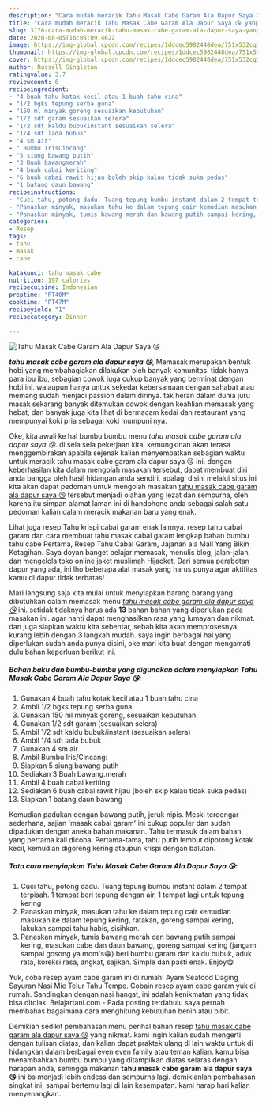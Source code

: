 ```yaml
---
description: "Cara mudah meracik Tahu Masak Cabe Garam Ala Dapur Saya 😘 yang sempurna"
title: "Cara mudah meracik Tahu Masak Cabe Garam Ala Dapur Saya 😘 yang sempurna"
slug: 3176-cara-mudah-meracik-tahu-masak-cabe-garam-ala-dapur-saya-yang-sempurna
date: 2020-08-05T16:05:09.462Z
image: https://img-global.cpcdn.com/recipes/1ddcec5982448dea/751x532cq70/tahu-masak-cabe-garam-ala-dapur-saya-😘-foto-resep-utama.jpg
thumbnail: https://img-global.cpcdn.com/recipes/1ddcec5982448dea/751x532cq70/tahu-masak-cabe-garam-ala-dapur-saya-😘-foto-resep-utama.jpg
cover: https://img-global.cpcdn.com/recipes/1ddcec5982448dea/751x532cq70/tahu-masak-cabe-garam-ala-dapur-saya-😘-foto-resep-utama.jpg
author: Russell Singleton
ratingvalue: 3.7
reviewcount: 6
recipeingredient:
- "4 buah tahu kotak kecil atau 1 buah tahu cina"
- "1/2 bgks tepung serba guna"
- "150 ml minyak goreng sesuaikan kebutuhan"
- "1/2 sdt garam sesuaikan selera"
- "1/2 sdt kaldu bubukinstant sesuaikan selera"
- "1/4 sdt lada bubuk"
- "4 sm air"
- " Bumbu IrisCincang"
- "5 siung bawang putih"
- "3 Buah bawangmerah"
- "4 buah cabai keriting"
- "6 buah cabai rawit hijau boleh skip kalau tidak suka pedas"
- "1 batang daun bawang"
recipeinstructions:
- "Cuci tahu, potong dadu. Tuang tepung bumbu instant dalam 2 tempat terpisah. 1 tempat beri tepung dengan air, 1 tempat lagi untuk tepung kering"
- "Panaskan minyak, masukan tahu ke dalam tepung cair kemudian masukan ke dalam tepung kering, ratakan, goreng sampai kering, lakukan sampai tahu habis, sisihkan."
- "Panaskan minyak, tumis bawang merah dan bawang putih sampai kering, masukan cabe dan daun bawang, goreng sampai kering (jangam sampai gosong ya mom&#39;s😁) beri bumbu garam dan kaldu bubuk, aduk rata, koreksi rasa, angkat, sajikan. Simple dan pasti enak. Enjoy😋"
categories:
- Resep
tags:
- tahu
- masak
- cabe

katakunci: tahu masak cabe 
nutrition: 197 calories
recipecuisine: Indonesian
preptime: "PT40M"
cooktime: "PT47M"
recipeyield: "1"
recipecategory: Dinner

---
```



![Tahu Masak Cabe Garam Ala Dapur Saya 😘](https://img-global.cpcdn.com/recipes/1ddcec5982448dea/751x532cq70/tahu-masak-cabe-garam-ala-dapur-saya-😘-foto-resep-utama.jpg)

<b><i>tahu masak cabe garam ala dapur saya 😘</i></b>, Memasak merupakan bentuk hobi yang membahagiakan dilakukan oleh banyak komunitas. tidak hanya para ibu ibu, sebagian cowok juga cukup banyak yang berminat dengan hobi ini. walaupun hanya untuk sekedar kebersamaan dengan sahabat atau memang sudah menjadi passion dalam dirinya. tak heran dalam dunia juru masak sekarang banyak ditemukan cowok dengan keahlian memasak yang hebat, dan banyak juga kita lihat di bermacam kedai dan restaurant yang mempunyai koki pria sebagai koki mumpuni nya.

Oke, kita awali ke hal bumbu bumbu menu <i>tahu masak cabe garam ala dapur saya 😘</i>. di sela sela pekerjaan kita, kemungkinan akan terasa menggembirakan apabila sejenak kalian menyempatkan sebagian waktu untuk meracik tahu masak cabe garam ala dapur saya 😘 ini. dengan keberhasilan kita dalam mengolah masakan tersebut, dapat membuat diri anda bangga oleh hasil hidangan anda sendiri. apalagi disini melalui situs ini kita akan dapat pedoman untuk mengolah masakan <u>tahu masak cabe garam ala dapur saya 😘</u> tersebut menjadi olahan yang lezat dan sempurna, oleh karena itu simpan alamat laman ini di handphone anda sebagai salah satu pedoman kalian dalam meracik makanan baru yang enak.

Lihat juga resep Tahu krispi cabai garam enak lainnya. resep tahu cabai garam dan cara membuat tahu masak cabai garam lengkap bahan bumbu tahu cabe Pertama, Resep Tahu Cabai Garam, Jajanan ala Mall Yang Bikin Ketagihan. Saya doyan banget belajar memasak, menulis blog, jalan-jalan, dan mengelola toko online jaket muslimah Hijacket. Dari semua perabotan dapur yang ada, ini lho beberapa alat masak yang harus punya agar aktifitas kamu di dapur tidak terbatas!


Mari langsung saja kita mulai untuk menyiapkan barang barang yang dibutuhkan dalam memasak menu <u><i>tahu masak cabe garam ala dapur saya 😘</i></u> ini. setidak tidaknya harus ada <b>13</b> bahan bahan yang diperlukan pada masakan ini. agar nanti dapat menghasilkan rasa yang lumayan dan nikmat. dan juga siapkan waktu kita sebentar, sebab kita akan memprosesnya kurang lebih dengan <b>3</b> langkah mudah. saya ingin berbagai hal yang diperlukan sudah anda punya disini, oke mari kita buat dengan mengamati dulu bahan keperluan berikut ini.

<!--inarticleads1-->

##### Bahan baku dan bumbu-bumbu yang digunakan dalam menyiapkan Tahu Masak Cabe Garam Ala Dapur Saya 😘:

1. Gunakan 4 buah tahu kotak kecil atau 1 buah tahu cina
1. Ambil 1/2 bgks tepung serba guna
1. Gunakan 150 ml minyak goreng, sesuaikan kebutuhan
1. Gunakan 1/2 sdt garam (sesuaikan selera)
1. Ambil 1/2 sdt kaldu bubuk/instant (sesuaikan selera)
1. Ambil 1/4 sdt lada bubuk
1. Gunakan 4 sm air
1. Ambil  Bumbu Iris/Cincang:
1. Siapkan 5 siung bawang putih
1. Sediakan 3 Buah bawang.merah
1. Ambil 4 buah cabai keriting
1. Sediakan 6 buah cabai rawit hijau (boleh skip kalau tidak suka pedas)
1. Siapkan 1 batang daun bawang


Kemudian padukan dengan bawang putih, jeruk nipis. Meski terdengar sederhana, sajian &#39;masak cabai garam&#39; ini cukup populer dan sudah dipadukan dengan aneka bahan makanan. Tahu termasuk dalam bahan yang pertama kali dicoba. Pertama-tama, tahu putih lembut dipotong kotak kecil, kemudian digoreng kering ataupun krispi dengan balutan. 

<!--inarticleads2-->

##### Tata cara menyiapkan Tahu Masak Cabe Garam Ala Dapur Saya 😘:

1. Cuci tahu, potong dadu. Tuang tepung bumbu instant dalam 2 tempat terpisah. 1 tempat beri tepung dengan air, 1 tempat lagi untuk tepung kering
1. Panaskan minyak, masukan tahu ke dalam tepung cair kemudian masukan ke dalam tepung kering, ratakan, goreng sampai kering, lakukan sampai tahu habis, sisihkan.
1. Panaskan minyak, tumis bawang merah dan bawang putih sampai kering, masukan cabe dan daun bawang, goreng sampai kering (jangam sampai gosong ya mom&#39;s😁) beri bumbu garam dan kaldu bubuk, aduk rata, koreksi rasa, angkat, sajikan. Simple dan pasti enak. Enjoy😋


Yuk, coba resep ayam cabe garam ini di rumah! Ayam Seafood Daging Sayuran Nasi Mie Telur Tahu Tempe. Cobain resep ayam cabe garam yuk di rumah. Sandingkan dengan nasi hangat, ini adalah kenikmatan yang tidak bisa ditolak. Belajartani.com - Pada posting terdahulu saya pernah membahas bagaimana cara menghitung kebutuhan benih atau bibit. 

Demikian sedikit pembahasan menu perihal bahan resep <u>tahu masak cabe garam ala dapur saya 😘</u> yang nikmat. kami ingin kalian sudah mengerti dengan tulisan diatas, dan kalian dapat praktek ulang di lain waktu untuk di hidangkan dalam berbagai even even family atau teman kalian. kamu bisa menambahkan bumbu bumbu yang ditampilkan diatas selaras dengan harapan anda, sehingga makanan <b>tahu masak cabe garam ala dapur saya 😘</b> ini bs menjadi lebih endess dan sempurna lagi. demikianlah pembahasan singkat ini, sampai bertemu lagi di lain kesempatan. kami harap hari kalian menyenangkan.
